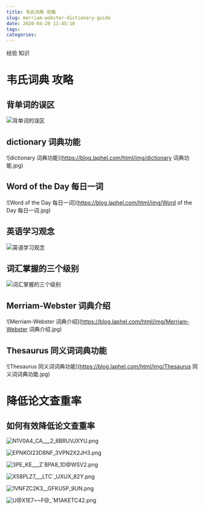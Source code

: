 ```yaml
---
title: 韦氏词典 攻略
slug: merriam-webster-dictionary-guide
date: 2020-04-20 11:45:10
tags:
categories:
---
```


经验 知识

<!--more-->

# 韦氏词典 攻略

## 背单词的误区

![背单词的误区](https://blog.laphel.com/html/img/背单词的误区.jpg)

## dictionary 词典功能

![dictionary 词典功能](https://blog.laphel.com/html/img/dictionary 词典功能.jpg)

## Word of the Day 每日一词

![Word of the Day 每日一词](https://blog.laphel.com/html/img/Word of the Day 每日一词.jpg)

## 英语学习观念

![英语学习观念](https://blog.laphel.com/html/img/英语学习观念.jpg)

## 词汇掌握的三个级别

![词汇掌握的三个级别](https://blog.laphel.com/html/img/词汇掌握的三个级别.jpg)

## Merriam-Webster 词典介绍

![Merriam-Webster 词典介绍](https://blog.laphel.com/html/img/Merriam-Webster 词典介绍.jpg)

## Thesaurus 同义词词典功能

![Thesaurus 同义词词典功能](https://blog.laphel.com/html/img/Thesaurus 同义词词典功能.jpg)

# 降低论文查重率

## 如何有效降低论文查重率

![N1V0A4_CA___2_6BRUVJXYU.png](https://i.loli.net/2020/04/28/2OBqbmLNeUVCSog.png)

![EPNKOI23D8NF_3VPN2X2JH3.png](https://i.loli.net/2020/04/28/XyR8fZVoQckOIqL.png)

![3PE_KE___Z`BPA8_1D@WSV2.png](https://i.loli.net/2020/04/28/QdFaD28LIWv7CSe.png)

![X58PLZ7___LTC`_UXUX_82Y.png](https://i.loli.net/2020/04/28/hH4uE6nLD9zVjqy.png)

![1VNFZC2K3__`GFKU5P_`9UN.png](https://i.loli.net/2020/04/28/xuphDy92Cz1UcF6.png)

![U@_X1E7~~F_@_`M1AKETC42.png](https://i.loli.net/2020/04/28/L6XkAZu1lYmFwjq.png)

